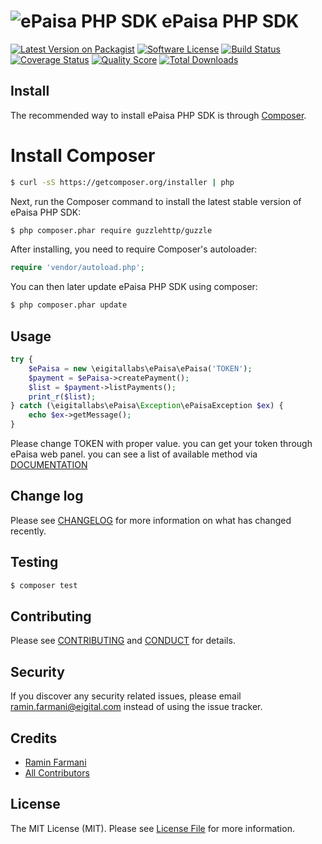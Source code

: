 # ![ePaisa PHP SDK][logo] ePaisa PHP SDK

[logo]: https://www.epaisa.com/email/epaisa_logo_main_70x70.png "ePaisa PHP SDK"
[![Latest Version on Packagist][ico-version]][link-packagist]
[![Software License][ico-license]](LICENSE.md)
[![Build Status][ico-travis]][link-travis]
[![Coverage Status][ico-scrutinizer]][link-scrutinizer]
[![Quality Score][ico-code-quality]][link-code-quality]
[![Total Downloads][ico-downloads]][link-downloads]

## Install

The recommended way to install ePaisa PHP SDK is through [Composer](http://getcomposer.org/).

# Install Composer
``` bash
$ curl -sS https://getcomposer.org/installer | php
```

Next, run the Composer command to install the latest stable version of ePaisa PHP SDK:

``` bash
$ php composer.phar require guzzlehttp/guzzle
```

After installing, you need to require Composer's autoloader:

``` php
require 'vendor/autoload.php';
```

You can then later update ePaisa PHP SDK using composer:

``` bash
$ php composer.phar update
```

## Usage

``` php
try {
    $ePaisa = new \eigitallabs\ePaisa\ePaisa('TOKEN');
    $payment = $ePaisa->createPayment();
    $list = $payment->listPayments();
    print_r($list);
} catch (\eigitallabs\ePaisa\Exception\ePaisaException $ex) {
    echo $ex->getMessage();
}
```
Please change TOKEN with proper value. you can get your token through ePaisa web panel.
you can see a list of available method via [DOCUMENTATION](DOCUMENTATION.md)

## Change log

Please see [CHANGELOG](CHANGELOG.md) for more information on what has changed recently.

## Testing

``` bash
$ composer test
```

## Contributing

Please see [CONTRIBUTING](CONTRIBUTING.md) and [CONDUCT](CONDUCT.md) for details.

## Security

If you discover any security related issues, please email ramin.farmani@eigital.com instead of using the issue tracker.

## Credits

- [Ramin Farmani][link-author]
- [All Contributors][link-contributors]

## License

The MIT License (MIT). Please see [License File](LICENSE.md) for more information.

[ico-version]: https://img.shields.io/packagist/v/eigitallabs/epaisa-php-sdk.svg?style=flat-square
[ico-license]: https://img.shields.io/badge/license-MIT-brightgreen.svg?style=flat-square
[ico-travis]: https://img.shields.io/travis/eigitallabs/epaisa-php-sdk/master.svg?style=flat-square
[ico-scrutinizer]: https://img.shields.io/scrutinizer/coverage/g/eigitallabs/epaisa-php-sdk.svg?style=flat-square
[ico-code-quality]: https://img.shields.io/scrutinizer/g/eigitallabs/epaisa-php-sdk.svg?style=flat-square
[ico-downloads]: https://img.shields.io/packagist/dt/eigitallabs/epaisa-php-sdk.svg?style=flat-square

[link-packagist]: https://packagist.org/packages/eigitallabs/epaisa-php-sdk
[link-travis]: https://travis-ci.org/eigitallabs/epaisa-php-sdk
[link-scrutinizer]: https://scrutinizer-ci.com/g/eigitallabs/epaisa-php-sdk/code-structure
[link-code-quality]: https://scrutinizer-ci.com/g/eigitallabs/epaisa-php-sdk
[link-downloads]: https://packagist.org/packages/eigitallabs/epaisa-php-sdk
[link-author]: https://github.com/farmani-eigital
[link-contributors]: ../../contributors
